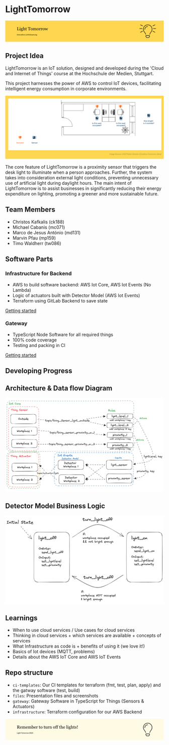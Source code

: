 # LightTomorrow

![Concept](./files/headerLightTomorrow.png)

## Project Idea

LightTomorrow is an IoT solution, designed and developed during the 'Cloud and Internet of Things' course at the Hochschule der Medien, Stuttgart.

This project harnesses the power of AWS to control IoT devices, facilitating intelligent energy consumption in corporate environments.

![Concept](./files/concept.png)

The core feature of LightTomorrow is a proximity sensor that triggers the desk light to illuminate when a person approaches. Further, the system takes into consideration external light conditions, preventing unnecessary use of artificial light during daylight hours. The main intent of LightTomorrow is to assist businesses in significantly reducing their energy expenditure on lighting, promoting a greener and more sustainable future.

## Team Members

- Christos Kafkalis (ck188)
- Michael Cabanis (mc071)
- Marco de Jesus António (md131)
- Marvin Pfau (mp159)
- Timo Waldherr (tw086)

## Software Parts

### Infrastructure for Backend

- AWS to build software backend: AWS Iot Core, AWS Iot Events (No Lambda)
- Logic of actuators built with Detector Model (AWS Iot Events)
- Terraform using GitLab Backend to save state

[Getting started](./infrastructure/README.md)

### Gateway

- TypeScript Node Software for all required things
- 100% code coverage
- Testing and packing in CI

[Getting started](./gateway/README.md)

## Developing Progress

## Architecture & Data flow Diagram

![Architecture Diagram](./files/diagramArchitecture.png)

## Detector Model Business Logic

![Detector Model Business Logic](./files/diagramDetectorModel.png)

## Learnings

- When to use cloud services / Use cases for cloud services
- Thinking in cloud services + which services are available + concepts of services
- What Infrastructure as code is + benefits of using it (we love it!)
- Basics of Iot devices (MQTT, problems)
- Details about the AWS IoT Core and AWS IoT Events

## Repo structure

- `ci-templates`: Our CI templates for terraform (fmt, test, plan, apply) and the gatway software (test, build)
- `files`: Presentation files and screenshots
- `gateway`: Gateway Software in TypeScript for Things (Sensors & Actuators)
- `infrastructure`: Terraform configuration for our AWS Backend

![Footer :D](./files/footer.png)
